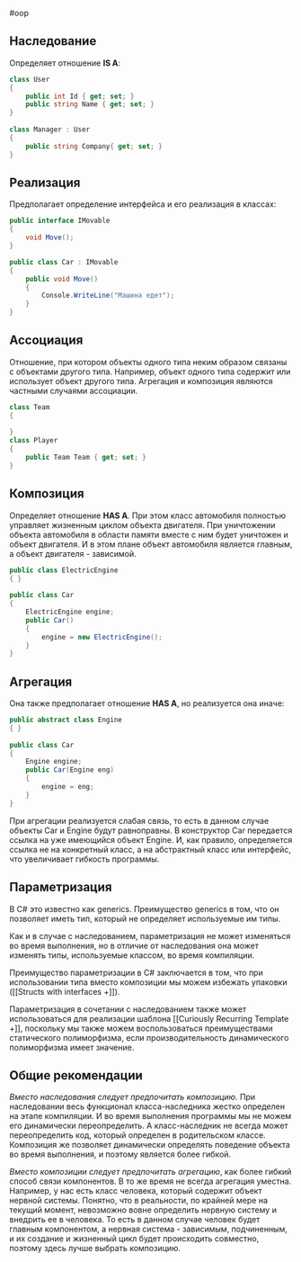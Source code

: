 #oop 
## Наследование
Определяет отношение **IS A**:

```cs
class User
{
    public int Id { get; set; }
    public string Name { get; set; }
}
 
class Manager : User
{
    public string Company{ get; set; }
}
```

## Реализация
Предполагает определение интерфейса и его реализация в классах:

```cs
public interface IMovable
{
    void Move();
}

public class Car : IMovable
{
    public void Move()
    {
        Console.WriteLine("Машина едет");
    }
}
```

## Ассоциация
Отношение, при котором объекты одного типа неким образом связаны с объектами другого типа. Например, объект одного типа содержит или использует объект другого типа. Агрегация и композиция являются частными случаями ассоциации.

```cs
class Team
{
 
}
class Player
{
    public Team Team { get; set; }
}
```

## Композиция
Определяет отношение **HAS A**. При этом класс автомобиля полностью управляет жизненным циклом объекта двигателя. При уничтожении объекта автомобиля в области памяти вместе с ним будет уничтожен и объект двигателя. И в этом плане объект автомобиля является главным, а объект двигателя - зависимой.

```cs
public class ElectricEngine
{ }
 
public class Car
{
    ElectricEngine engine;
    public Car()
    {
        engine = new ElectricEngine();
    }
}
```

## Агрегация
Она также предполагает отношение **HAS A**, но реализуется она иначе:
```cs
public abstract class Engine
{ }
 
public class Car
{
    Engine engine;
    public Car(Engine eng)
    {
        engine = eng;
    }
}
```

При агрегации реализуется слабая связь, то есть в данном случае объекты Car и Engine будут равноправны. В конструктор Car передается ссылка на уже имеющийся объект Engine. И, как правило, определяется ссылка не на конкретный класс, а на абстрактный класс или интерфейс, что увеличивает гибкость программы.

## Параметризация
В C# это известно как generics. Преимущество generics в том, что он позволяет иметь тип, который не определяет используемые им типы.

Как и в случае с наследованием, параметризация не может изменяться во время выполнения, но в отличие от наследования она может изменять типы, используемые классом, во время компиляции.

Преимущество параметризации в C# заключается в том, что при использовании типа вместо композиции мы можем избежать упаковки ([[Structs with interfaces +]]).

Параметризация в сочетании с наследованием также может использоваться для реализации шаблона [[Curiously Recurring Template +]], поскольку мы также можем воспользоваться преимуществами статического полиморфизма, если производительность динамического полиморфизма имеет значение.

## Общие рекомендации
*Вместо наследования следует предпочитать композицию.* При наследовании весь функционал класса-наследника жестко определен на этапе компиляции. И во время выполнения программы мы не можем его динамически переопределить. А класс-наследник не всегда может переопределить код, который определен в родительском классе. Композиция же позволяет динамически определять поведение объекта во время выполнения, и поэтому является более гибкой.

*Вместо композиции следует предпочитать агрегацию*, как более гибкий способ связи компонентов. В то же время не всегда агрегация уместна. Например, у нас есть класс человека, который содержит объект нервной системы. Понятно, что в реальности, по крайней мере на текущий момент, невозможно вовне определить нервную систему и внедрить ее в человека. То есть в данном случае человек будет главным компонентом, а нервная система - зависимым, подчиненным, и их создание и жизненный цикл будет происходить совместно, поэтому здесь лучше выбрать композицию.